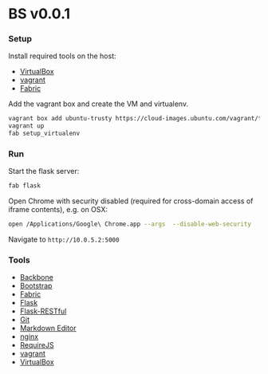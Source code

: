 # BS v0.0.1

### Setup

Install required tools on the host:

* [VirtualBox](https://www.virtualbox.org/)
* [vagrant](https://www.vagrantup.com/)
* [Fabric](http://www.fabfile.org/)

Add the vagrant box and create the VM and virtualenv.

```bash
vagrant box add ubuntu-trusty https://cloud-images.ubuntu.com/vagrant/trusty/current/trusty-server-cloudimg-amd64-vagrant-disk1.box
vagrant up
fab setup_virtualenv
```

### Run

Start the flask server:

```bash
fab flask
```

Open Chrome with security disabled (required for cross-domain access of iframe contents), e.g. on OSX:

```bash
open /Applications/Google\ Chrome.app --args  --disable-web-security
```

Navigate to `http://10.0.5.2:5000`


### Tools

* [Backbone](http://backbonejs.org/)
* [Bootstrap](http://getbootstrap.com/)
* [Fabric](http://www.fabfile.org/)
* [Flask](http://flask.pocoo.org/)
* [Flask-RESTful](http://flask-restful.readthedocs.org/en/latest/)
* [Git](http://git-scm.com/)
* [Markdown Editor](http://jbt.github.io/markdown-editor/)
* [nginx](http://nginx.org/)
* [RequireJS](http://requirejs.org/)
* [vagrant](https://www.vagrantup.com/)
* [VirtualBox](https://www.virtualbox.org/)
